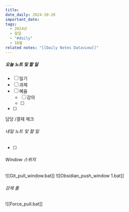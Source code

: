 ```yaml
---
title: 
date_daily: 2024-10-28
important_date: 
tags:
  - 2024년
  - 할일
  - "#daily"
  - 10월
related notes: "[[Daily Notes Dataview]]"
---
```

##### 오늘 노트 및 할 일 
- [ ]  일기
- [ ] 과제
- [ ] 혜윰
	- [ ] 강의
	- [ ] 
- [ ]   

담당 /결재 체크


###### 내일 노트 및 할 일
- [ ]  


######  Window 스위치
![[Git_pull_window.bat]]
![[Obsidian_push_window 1.bat]]



###### 강제 풀
![[Force_pull.bat]]